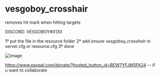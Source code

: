 # vesgoboy_crosshair

removes hit mark when hitting targets

DISCORD: VESGOBOY#0130

1º put the file in the resource folder
2º add *ensure vesgoboy_crosshair* in server.cfg or resource.cfg
3º done

![image](https://user-images.githubusercontent.com/10102323/201794992-65ba773d-c935-4be4-b191-ab4a39924373.png)

https://www.paypal.com/donate/?hosted_button_id=BEW7YFJM5FA24 -- if u want to collaborate
